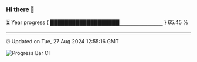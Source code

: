 ### Hi there 👋

⏳ Year progress { ███████████████████▁▁▁▁▁▁▁▁▁▁▁ } 65.45 %

---

⏰ Updated on Tue, 27 Aug 2024 12:55:16 GMT

![Progress Bar CI](https://github.com/IshwaranRudhara/GIT-ACTION/workflows/Progress%20Bar%20CI/badge.svg)
